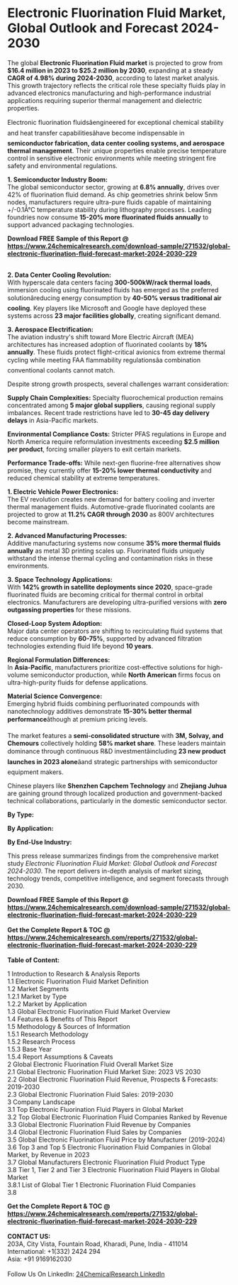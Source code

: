 <h1>Electronic Fluorination Fluid Market, Global Outlook and Forecast 2024-2030</h1><p>The global <strong>Electronic Fluorination Fluid market</strong> is projected to grow from <strong>$16.4 million in 2023 to $25.2 million by 2030</strong>, expanding at a steady <strong>CAGR of 4.98% during 2024-2030</strong>, according to latest market analysis. This growth trajectory reflects the critical role these specialty fluids play in advanced electronics manufacturing and high-performance industrial applications requiring superior thermal management and dielectric properties.</p><p>Electronic fluorination fluidsâengineered for exceptional chemical stability and heat transfer capabilitiesâhave become indispensable in <strong>semiconductor fabrication, data center cooling systems, and aerospace thermal management</strong>. Their unique properties enable precise temperature control in sensitive electronic environments while meeting stringent fire safety and environmental regulations.</p><p><strong>1. Semiconductor Industry Boom:</strong><br>  
The global semiconductor sector, growing at <strong>6.8% annually</strong>, drives over 42% of fluorination fluid demand. As chip geometries shrink below 5nm nodes, manufacturers require ultra-pure fluids capable of maintaining +/-0.1Â°C temperature stability during lithography processes. Leading foundries now consume <strong>15-20% more fluorinated fluids annually</strong> to support advanced packaging technologies.</p><div><b>Download FREE Sample of this Report @ 
            <a href="https://www.24chemicalresearch.com/download-sample/271532/global-electronic-fluorination-fluid-forecast-market-2024-2030-229">
            https://www.24chemicalresearch.com/download-sample/271532/global-electronic-fluorination-fluid-forecast-market-2024-2030-229</a></b></div><br><p><strong>2. Data Center Cooling Revolution:</strong><br>  
With hyperscale data centers facing <strong>300-500kW/rack thermal loads</strong>, immersion cooling using fluorinated fluids has emerged as the preferred solutionâreducing energy consumption by <strong>40-50% versus traditional air cooling</strong>. Key players like Microsoft and Google have deployed these systems across <strong>23 major facilities globally</strong>, creating significant demand.</p><p><strong>3. Aerospace Electrification:</strong><br>  
The aviation industry's shift toward More Electric Aircraft (MEA) architectures has increased adoption of fluorinated coolants by <strong>18% annually</strong>. These fluids protect flight-critical avionics from extreme thermal cycling while meeting FAA flammability regulationsâa combination conventional coolants cannot match.</p><p>Despite strong growth prospects, several challenges warrant consideration:</p><p><strong>Supply Chain Complexities:</strong> Specialty fluorochemical production remains concentrated among <strong>5 major global suppliers</strong>, causing regional supply imbalances. Recent trade restrictions have led to <strong>30-45 day delivery delays</strong> in Asia-Pacific markets.</p><p><strong>Environmental Compliance Costs:</strong> Stricter PFAS regulations in Europe and North America require reformulation investments exceeding <strong>$2.5 million per product</strong>, forcing smaller players to exit certain markets.</p><p><strong>Performance Trade-offs:</strong> While next-gen fluorine-free alternatives show promise, they currently offer <strong>15-20% lower thermal conductivity</strong> and reduced chemical stability at extreme temperatures.</p><p><strong>1. Electric Vehicle Power Electronics:</strong><br>  
The EV revolution creates new demand for battery cooling and inverter thermal management fluids. Automotive-grade fluorinated coolants are projected to grow at <strong>11.2% CAGR through 2030</strong> as 800V architectures become mainstream.</p><p><strong>2. Advanced Manufacturing Processes:</strong><br>  
Additive manufacturing systems now consume <strong>35% more thermal fluids annually</strong> as metal 3D printing scales up. Fluorinated fluids uniquely withstand the intense thermal cycling and contamination risks in these environments.</p><p><strong>3. Space Technology Applications:</strong><br>  
With <strong>142% growth in satellite deployments since 2020</strong>, space-grade fluorinated fluids are becoming critical for thermal control in orbital electronics. Manufacturers are developing ultra-purified versions with <strong>zero outgassing properties</strong> for these missions.</p><p><strong>Closed-Loop System Adoption:</strong><br>
    Major data center operators are shifting to recirculating fluid systems that reduce consumption by <strong>60-75%</strong>, supported by advanced filtration technologies extending fluid life beyond <strong>10 years</strong>.</p><p><strong>Regional Formulation Differences:</strong><br>
    In <strong>Asia-Pacific</strong>, manufacturers prioritize cost-effective solutions for high-volume semiconductor production, while <strong>North American</strong> firms focus on ultra-high-purity fluids for defense applications.</p><p><strong>Material Science Convergence:</strong><br>
    Emerging hybrid fluids combining perfluorinated compounds with nanotechnology additives demonstrate <strong>15-30% better thermal performance</strong>âthough at premium pricing levels.</p><p>The market features a <strong>semi-consolidated structure</strong> with <strong>3M, Solvay, and Chemours</strong> collectively holding <strong>58% market share</strong>. These leaders maintain dominance through continuous R&amp;D investmentâincluding <strong>23 new product launches in 2023 alone</strong>âand strategic partnerships with semiconductor equipment makers.</p><p>Chinese players like <strong>Shenzhen Capchem Technology</strong> and <strong>Zhejiang Juhua</strong> are gaining ground through localized production and government-backed technical collaborations, particularly in the domestic semiconductor sector.</p><p><strong>By Type:</strong></p><p><strong>By Application:</strong></p><p><strong>By End-Use Industry:</strong></p><p>This press release summarizes findings from the comprehensive market study <em>Electronic Fluorination Fluid Market: Global Outlook and Forecast 2024-2030</em>. The report delivers in-depth analysis of market sizing, technology trends, competitive intelligence, and segment forecasts through 2030.</p><div><b>Download FREE Sample of this Report @ 
            <a href="https://www.24chemicalresearch.com/download-sample/271532/global-electronic-fluorination-fluid-forecast-market-2024-2030-229">
            https://www.24chemicalresearch.com/download-sample/271532/global-electronic-fluorination-fluid-forecast-market-2024-2030-229</a></b></div><br><div><b>Get the Complete Report & TOC @ 
            <a href="https://www.24chemicalresearch.com/reports/271532/global-electronic-fluorination-fluid-forecast-market-2024-2030-229">
            https://www.24chemicalresearch.com/reports/271532/global-electronic-fluorination-fluid-forecast-market-2024-2030-229</a></b></div><br>
            <b>Table of Content:</b><p>1 Introduction to Research & Analysis Reports<br />
    1.1 Electronic Fluorination Fluid Market Definition<br />
    1.2 Market Segments<br />
        1.2.1 Market by Type<br />
        1.2.2 Market by Application<br />
    1.3 Global Electronic Fluorination Fluid Market Overview<br />
    1.4 Features & Benefits of This Report<br />
    1.5 Methodology & Sources of Information<br />
        1.5.1 Research Methodology<br />
        1.5.2 Research Process<br />
        1.5.3 Base Year<br />
        1.5.4 Report Assumptions & Caveats<br />
2 Global Electronic Fluorination Fluid Overall Market Size<br />
    2.1 Global Electronic Fluorination Fluid Market Size: 2023 VS 2030<br />
    2.2 Global Electronic Fluorination Fluid Revenue, Prospects & Forecasts: 2019-2030<br />
    2.3 Global Electronic Fluorination Fluid Sales: 2019-2030<br />
3 Company Landscape<br />
    3.1 Top Electronic Fluorination Fluid Players in Global Market<br />
    3.2 Top Global Electronic Fluorination Fluid Companies Ranked by Revenue<br />
    3.3 Global Electronic Fluorination Fluid Revenue by Companies<br />
    3.4 Global Electronic Fluorination Fluid Sales by Companies<br />
    3.5 Global Electronic Fluorination Fluid Price by Manufacturer (2019-2024)<br />
    3.6 Top 3 and Top 5 Electronic Fluorination Fluid Companies in Global Market, by Revenue in 2023<br />
    3.7 Global Manufacturers Electronic Fluorination Fluid Product Type<br />
    3.8 Tier 1, Tier 2 and Tier 3 Electronic Fluorination Fluid Players in Global Market<br />
        3.8.1 List of Global Tier 1 Electronic Fluorination Fluid Companies<br />
        3.8</p><div><b>Get the Complete Report & TOC @ 
            <a href="https://www.24chemicalresearch.com/reports/271532/global-electronic-fluorination-fluid-forecast-market-2024-2030-229">
            https://www.24chemicalresearch.com/reports/271532/global-electronic-fluorination-fluid-forecast-market-2024-2030-229</a></b></div><br><b>CONTACT US:</b><br>
            203A, City Vista, Fountain Road, Kharadi, Pune, India - 411014<br>
            International: +1(332) 2424 294<br>
            Asia: +91 9169162030 <br><br>
            Follow Us On LinkedIn: <a href="https://www.linkedin.com/company/24chemicalresearch/">24ChemicalResearch LinkedIn</a>